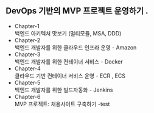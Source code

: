 ## DevOps 기반의 MVP 프로젝트 운영하기 .   
- Chapter-1  
백엔드 아키텍처 맛보기 (멀티모듈, MSA, DDD)
- Chapter-2  
백엔드 개발자를 위한 클라우드 인프라 운영 - Amazon
- Chapter-3  
백엔드 개발자를 위한 컨테이너 서비스 - Docker
- Chapter-4  
클라우드 기반 컨테이너 서비스 운영 - ECR , ECS
- Chapter-5  
백엔드 개발자를 위한 빌드자동화 - Jenkins
- Chapter-6  
MVP 프로젝트: 채용사이트 구축하기
-test




